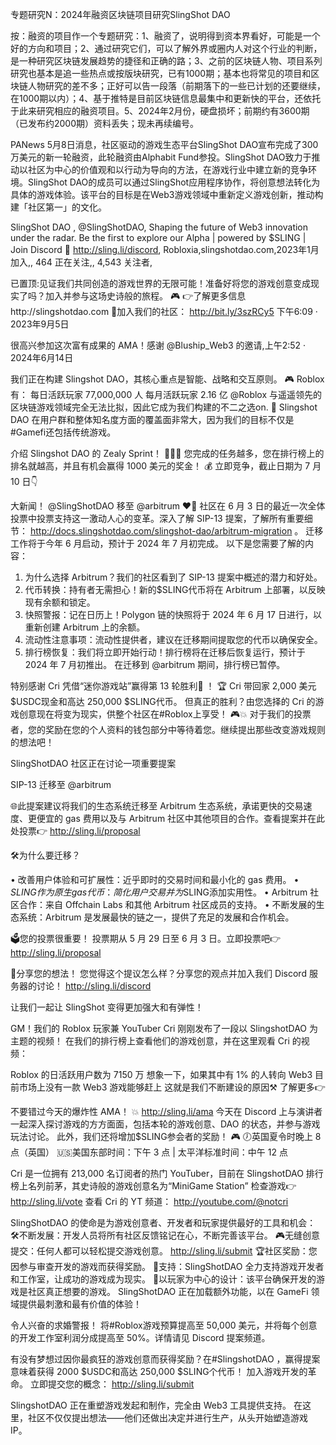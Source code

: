 专题研究N：2024年融资区块链项目研究SlingShot DAO


按：融资的项目作一个专题研究：1、融资了，说明得到资本界看好，可能是一个好的方向和项目；2、通过研究它们，可以了解外界或圈内人对这个行业的判断，是一种研究区块链发展趋势的捷径和正确的路；3、之前的区块链人物、项目系列研究也基本是追一些热点或按版块研究，已有1000期；基本也将常见的项目和区块链人物研究的差不多；正好可以告一段落（前期落下的一些已计划的还要继续，在1000期以内）；4、基于推特是目前区块链信息最集中和更新快的平台，还依托于此来研究相应的融资项目。5、2024年2月份，硬盘损坏；前期约有3600期（已发布约2000期）资料丢失；现未再续编号。

PANews 5月8日消息，社区驱动的游戏生态平台SlingShot DAO宣布完成了300万美元的新一轮融资，此轮融资由Alphabit Fund参投。SlingShot DAO致力于推动以社区为中心的价值观和以行动为导向的方法，在游戏行业中建立新的竞争环境。SlingShot DAO的成员可以通过SlingShot应用程序协作，将创意想法转化为具体的游戏体验。该平台的目标是在Web3游戏领域中重新定义游戏创新，推动构建「社区第一」的文化。

SlingShot DAO
,
@SlingShotDAO,
Shaping the future of Web3 innovation under the radar. Be the first to explore our Alpha | powered by $SLING | Join Discord 👾 http://sling.li/discord,
Robloxia,slingshotdao.com,2023年1月 加入,,
464 正在关注,,
4,543 关注者,

已置顶:见证我们共同创造的游戏世界的无限可能！准备好将您的游戏创意变成现实了吗？加入并参与这场史诗般的旅程。 🎮
👉了解更多信息http://slingshotdao.com
👾加入我们的社区： http://bit.ly/3szRCy5
下午6:09 · 2023年9月5日

很高兴参加这次富有成果的 AMA！感谢
@Bluship_Web3
的邀请,上午2:52 · 2024年6月14日

我们正在构建 Slingshot DAO，其核心重点是智能、战略和交互原则。
🎮 Roblox 有：
每日活跃玩家 77,000,000 人
每月活跃玩家 2.16 亿
@Roblox
与遥遥领先的区块链游戏领域完全无法比拟，因此它成为我们构建的不二之选on.
🚀 Slingshot DAO 在用户群和整体知名度方面的覆盖面非常大，因为我们的目标不仅是#Gamefi还包括传统游戏。

介绍 Slingshot DAO 的 Zealy Sprint！ 🏃‍♂️💨
您完成的任务越多，您在排行榜上的排名就越高，并且有机会赢得 1000 美元的奖金！ 💰
立即竞争，截止日期为 7 月 10 日👇

大新闻！ 
@SlingShotDAO
移至
@arbitrum
 ❤️‍🔥
社区在 6 月 3 日的最近一次全体投票中投票支持这一激动人心的变革。深入了解 SIP-13 提案，了解所有重要细节： http://docs.slingshotdao.com/slingshot-dao/arbitrum-migration 。
迁移工作将于今年 6 月启动，预计于 2024 年 7 月初完成。
以下是您需要了解的内容：
1. 为什么选择 Arbitrum？我们的社区看到了 SIP-13 提案中概述的潜力和好处。
2. 代币转换：持有者无需担心！新的$SLING代币将在 Arbitrum 上部署，以反映现有余额和锁定。
3. 快照警报：记在日历上！Polygon 链的快照将于 2024 年 6 月 17 日进行，以重新创建 Arbitrum 上的余额。
4. 流动性注意事项：流动性提供者，建议在迁移期间提取您的代币以确保安全。
5. 排行榜恢复：我们将立即开始行动！排行榜将在迁移后恢复运行，预计于 2024 年 7 月初推出。
在迁移到
@arbitrum
期间，排行榜已暂停。

特别感谢 Cri 凭借“迷你游戏站”赢得第 13 轮胜利🚂 ！ 🏆
Cri 带回家 2,000 美元$USDC现金和高达 250,000 $SLING代币。
但真正的胜利？由您选择的 Cri 的游戏创意现在将变为现实，供整个社区在#Roblox上享受！ 🎮💥
对于我们的投票者，您的奖励在您的个人资料的钱包部分中等待着您。继续提出那些改变游戏规则的想法吧！

SlingShotDAO 社区正在讨论一项重要提案

SIP-13 迁移至
@arbitrum
 

🌐此提案建议将我们的生态系统迁移至 Arbitrum 生态系统，承诺更快的交易速度、更便宜的 gas 费用以及与 Arbitrum 社区中其他项目的合作。查看提案并在此处投票👉 http://sling.li/proposal

🛠️为什么要迁移？

• 改善用户体验和可扩展性：近乎即时的交易时间和最小化的 gas 费用。
• $SLING作为原生 gas 代币：简化用户交易并为$SLING添加实用性。
• Arbitrum 社区合作：来自 Offchain Labs 和其他 Arbitrum 社区成员的支持。
• 不断发展的生态系统：Arbitrum 是发展最快的链之一，提供了充足的发展和合作机会。

🗳️您的投票很重要！
投票期从 5 月 29 日至 6 月 3 日。立即投票吧👉 http://sling.li/proposal

💬分享您的想法！
您觉得这个提议怎么样？分享您的观点并加入我们 Discord 服务器的讨论！ http://sling.li/discord

让我们一起让 SlingShot 变得更加强大和有弹性！

GM！我们的 Roblox 玩家兼 YouTuber Cri 刚刚发布了一段以 SlingshotDAO 为主题的视频！
在我们的排行榜上查看他们的游戏创意，并在这里观看 Cri 的视频：

Roblox 的日活跃用户数为 7150 万
想象一下，如果其中有 1% 的人转向 Web3
目前市场上没有一款 Web3 游戏能够赶上
这就是我们不断建设的原因⚒️
了解更多👉

不要错过今天的爆炸性 AMA！ 💥 http://sling.li/ama
今天在 Discord 上与演讲者一起深入探讨游戏的方方面面，包括本轮的游戏创意、DAO 的状态，并参与游戏玩法讨论。
此外，我们还将增加$SLING参会者的奖励！ 🎮
🕖英国夏令时晚上 8 点（英国）
🇺🇸美国东部时间：下午 3 点 | 太平洋标准时间：中午 12 点

Cri 是一位拥有 213,000 名订阅者的热门 YouTuber，目前在 SlingshotDAO 排行榜上名列前茅，其史诗般的游戏创意名为“MiniGame Station”
检查游戏👉 http://sling.li/vote
查看 Cri 的 YT 频道： http://youtube.com/@notcri

SlingShotDAO 的使命是为游戏创意者、开发者和玩家提供最好的工具和机会：
🛠️不断发展：开发人员将所有社区反馈铭记在心，不断完善该平台。
🎮无缝创意提交：任何人都可以轻松提交游戏创意。 http://sling.li/submit
🏆社区奖励：您因参与审查开发的游戏而获得奖励。
🤝支持：SlingShotDAO 全力支持游戏开发者和工作室，让成功的游戏成为现实。
👾以玩家为中心的设计：该平台确保开发的游戏是社区真正想要的游戏。
SlingShotDAO 正在加载额外功能，以在 GameFi 领域提供最刺激和最有价值的体验！

令人兴奋的求婚警报！
将#Roblox游戏预算提高至 50,000 美元，并将每个创意的开发工作室利润分成提高至 50%。详情请见 Discord 提案频道。

有没有梦想过因你最疯狂的游戏创意而获得奖励？在#SlingshotDAO ，赢得提案意味着获得 2000 $USDC和高达 250,000 $SLING个代币！
加入游戏开发的革命。
立即提交您的概念： http://sling.li/submit

SlingshotDAO 正在重塑游戏发起和制作，完全由 Web3 工具提供支持。
在这里，社区不仅仅提出想法——他们还做出决定并进行生产，从头开始塑造游戏 IP。